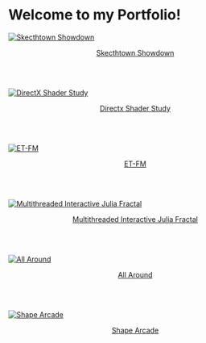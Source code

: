 <head>
  <link rel="shortcut icon" type="image/x-icon" href="favicon.ico">
</head>

# Welcome to my Portfolio!

[![Skecthtown Showdown](http://twood27897.github.io/assets/sketchtownthumbnail.png)](https://twood27897.github.io/pages/sketchtown-showdown.html)<br>
<p align="center">
<a href="https://twood27897.github.io/pages/sketchtown-showdown.html" rel="Skecthtown Showdown">Skecthtown Showdown</a>
</p><br><br>

[![DirectX Shader Study](http://twood27897.github.io/assets/directxthumbnail.png)](https://twood27897.github.io/pages/directx.html)<br>
<p align="center">
<a href="https://twood27897.github.io/pages/directx.html" rel="Directx Shader Study">Directx Shader Study</a>
</p><br><br>

[![ET-FM](http://twood27897.github.io/assets/etfmthumbnail.png)](https://twood27897.github.io/pages/et-fm.html)<br>
<p align="center">
<a href="https://twood27897.github.io/pages/et-fm.html" rel="ET-FM">ET-FM</a>
</p><br><br>

[![Multithreaded Interactive Julia Fractal](http://twood27897.github.io/assets/fractalthumbnail.png)](https://twood27897.github.io/pages/multithreaded-julia.html)<br>
<p align="center">
<a href="https://twood27897.github.io/pages/multithreaded-julia.html" rel="Multithreaded Interactive Julia Fractal">Multithreaded Interactive Julia Fractal</a>
</p><br><br>

[![All Around](http://twood27897.github.io/assets/allaroundthumbnail.png)](https://twood27897.github.io/pages/all-around.html)<br>
<p align="center">
<a href="https://twood27897.github.io/pages/all-around.html" rel="All Around">All Around</a>
</p><br><br>

[![Shape Arcade](http://twood27897.github.io/assets/shapearcadethumbnail.png)](https://twood27897.github.io/pages/shape-arcade.html)<br>
<p align="center">
<a href="https://twood27897.github.io/pages/shape-arcade.html" rel="Shape Arcade">Shape Arcade</a>
</p><br><br>
